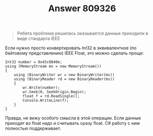 ﻿---
title: "Answer 809326"
se.owner.user_id: 240512
se.owner.display_name: "MSDN.WhiteKnight"
se.owner.link: "https://ru.stackoverflow.com/users/240512/msdn-whiteknight"
se.answer_id: 809326
se.question_id: 772796
se.post_type: answer
se.score: 0
se.is_accepted: True
---
<blockquote>
  <p>Ребята проблема решилась оказывается данные приходили в виде стандарта IEEE</p>
</blockquote>

<p>Если нужно просто конвертировать Int32 в эквивалентное (по байтовому представлению) IEEE Float, это можно сделать проще:</p>

<pre><code>Int32 number = 0x43c8840e;
using (MemoryStream ms = new MemoryStream())
{
    using (BinaryWriter wr = new BinaryWriter(ms))
    using (BinaryReader rd = new BinaryReader(ms))
    {
        wr.Write(number);
        wr.Seek(0, SeekOrigin.Begin);
        float f = rd.ReadSingle();
        Console.WriteLine(f);
    }
}
</code></pre>

<p>Правда, не вижу особого смысла в этой операции. Если данные приходят во float надо и считывать сразу float. C# работу с ним полностью поддерживает.</p>
